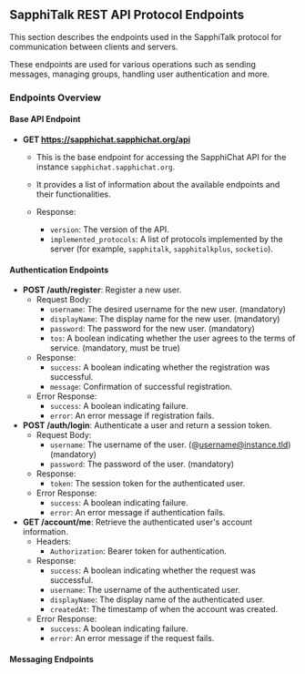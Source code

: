 ## SapphiTalk REST API Protocol Endpoints

This section describes the endpoints used in the SapphiTalk protocol for communication between clients and servers.

These endpoints are used for various operations such as sending messages, managing groups, handling user authentication and more.

### Endpoints Overview

#### Base API Endpoint
- **GET https://sapphichat.sapphichat.org/api**
    - This is the base endpoint for accessing the SapphiChat API for the instance `sapphichat.sapphichat.org`.
    - It provides a list of information about the available endpoints and their functionalities.

    - Response:
        - `version`: The version of the API.
        - `implemented_protocols`: A list of protocols implemented by the server (for example, `sapphitalk`, `sapphitalkplus`, `socketio`).

#### Authentication Endpoints
- **POST /auth/register**: Register a new user.
    - Request Body:
        - `username`: The desired username for the new user. (mandatory)
        - `displayName`: The display name for the new user. (mandatory)
        - `password`: The password for the new user. (mandatory)
        - `tos`: A boolean indicating whether the user agrees to the terms of service. (mandatory, must be true)
    - Response:
        - `success`: A boolean indicating whether the registration was successful.
        - `message`: Confirmation of successful registration.
    - Error Response:
        - `success`: A boolean indicating failure.
        - `error`: An error message if registration fails.
- **POST /auth/login**: Authenticate a user and return a session token.
    - Request Body:
        - `username`: The username of the user. (@username@instance.tld) (mandatory)
        - `password`: The password of the user. (mandatory)
    - Response:
        - `token`: The session token for the authenticated user.
    - Error Response:
        - `success`: A boolean indicating failure.
        - `error`: An error message if authentication fails.
- **GET /account/me**: Retrieve the authenticated user's account information.
    - Headers:
        - `Authorization`: Bearer token for authentication.
    - Response:
        - `success`: A boolean indicating whether the request was successful.
        - `username`: The username of the authenticated user.
        - `displayName`: The display name of the authenticated user.
        - `createdAt`: The timestamp of when the account was created.
    - Error Response:
        - `success`: A boolean indicating failure.
        - `error`: An error message if the request fails.
#### Messaging Endpoints